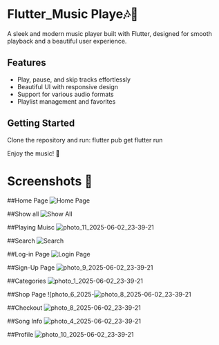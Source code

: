 # Flutter_Music Playe🎶📱

A sleek and modern music player built with Flutter, designed for smooth playback and a beautiful user experience.

## Features
- Play, pause, and skip tracks effortlessly
- Beautiful UI with responsive design
- Support for various audio formats
- Playlist management and favorites

## Getting Started
Clone the repository and run:
flutter pub get flutter run

Enjoy the music! 🚀


# Screenshots 📸

##Home Page
![Home Page](https://github.com/user-attachments/assets/0f0daafd-ebcf-41e7-8b32-87b5276f99d5)

##Show all
![Show All](https://github.com/user-attachments/assets/4726514e-9384-4e48-83ff-d6c0a883e45c)

##Playing Muisc
![photo_11_2025-06-02_23-39-21](https://github.com/user-attachments/assets/5026fcf8-f418-4340-b288-a50b745a4638)


##Search
![Search](https://github.com/user-attachments/assets/b60932a4-e094-4372-abbb-0386dce5042b)


##Log-in Page
![Login Page](https://github.com/user-attachments/assets/b722a2ca-2a02-4e19-907d-f5ae3b8439e4)


##Sign-Up Page
![photo_9_2025-06-02_23-39-21](https://github.com/user-attachments/assets/f14a4ed5-dafa-4fd0-8125-664055a04623)


##Categories
![photo_1_2025-06-02_23-39-21](https://github.com/user-attachments/assets/c47e3772-7c47-4701-873b-d86f93622cdc)


##Shop Page
![photo_6_2025-![photo_8_2025-06-02_23-39-21](https://github.com/user-attachments/assets/1e939e05-9995-486b-9785-504008a7af9d)


##Checkout
![photo_8_2025-06-02_23-39-21](https://github.com/user-attachments/assets/751d6c38-0707-417c-9f5d-b5f09e3addd0)


##Song Info
![photo_4_2025-06-02_23-39-21](https://github.com/user-attachments/assets/78fae21c-042b-4512-98c0-68f4ed3cf8ed)


##Profile
![photo_10_2025-06-02_23-39-21](https://github.com/user-attachments/assets/8469af31-a36f-47c9-949a-31bf29f6f48c)


